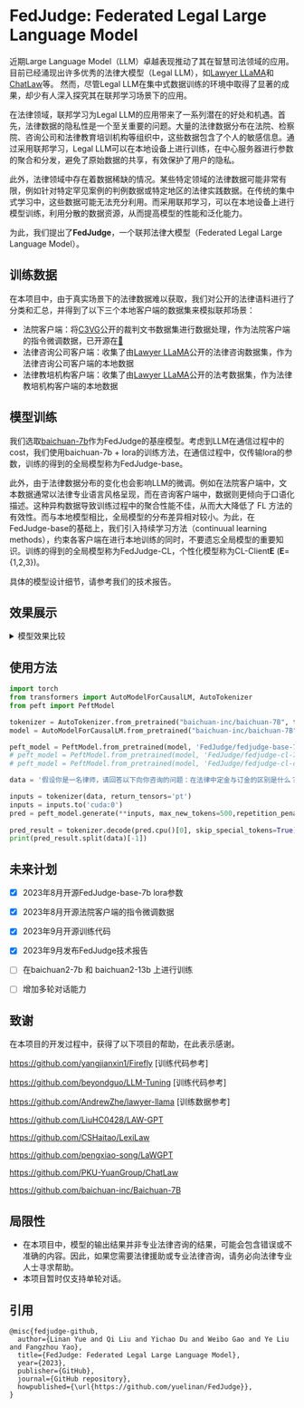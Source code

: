 # FedJudge: Federated Legal Large Language Model

近期Large Language Model（LLM）卓越表现推动了其在智慧司法领域的应用。目前已经涌现出许多优秀的法律大模型（Legal LLM），如<a href="https://github.com/AndrewZhe/lawyer-llama" target="_blank">Lawyer LLaMA</a>和<a href="https://github.com/PKU-YuanGroup/ChatLaw" target="_blank">ChatLaw</a>等。
然而，尽管Legal LLM在集中式数据训练的环境中取得了显著的成果，却少有人深入探究其在联邦学习场景下的应用。

在法律领域，联邦学习为Legal LLM的应用带来了一系列潜在的好处和机遇。首先，法律数据的隐私性是一个至关重要的问题。大量的法律数据分布在法院、检察院、咨询公司和法律教育培训机构等组织中，这些数据包含了个人的敏感信息。通过采用联邦学习，Legal LLM可以在本地设备上进行训练，在中心服务器进行参数的聚合和分发，避免了原始数据的共享，有效保护了用户的隐私。

此外，法律领域中存在着数据稀缺的情况。某些特定领域的法律数据可能非常有限，例如针对特定罕见案例的判例数据或特定地区的法律实践数据。在传统的集中式学习中，这些数据可能无法充分利用。而采用联邦学习，可以在本地设备上进行模型训练，利用分散的数据资源，从而提高模型的性能和泛化能力。

为此，我们提出了**FedJudge**，一个联邦法律大模型（Federated Legal Large Language Model）。

## 训练数据

在本项目中，由于真实场景下的法律数据难以获取，我们对公开的法律语料进行了分类和汇总，并得到了以下三个本地客户端的数据集来模拟联邦场景：

- 法院客户端：将<a href="https://github.com/yuelinan/C3VG" target="_blank">C3VG</a>公开的裁判文书数据集进行数据处理，作为法院客户端的指令微调数据，已开源在<a href="https://huggingface.co/datasets/FedJudge/fedjudge-court" target="_blank">🤗</a>
- 法律咨询公司客户端：收集了由<a href="https://github.com/AndrewZhe/lawyer-llama" target="_blank">Lawyer LLaMA</a>公开的法律咨询数据集，作为法律咨询公司客户端的本地数据
- 法律教培机构客户端：收集了由<a href="https://github.com/AndrewZhe/lawyer-llama" target="_blank">Lawyer LLaMA</a>公开的法考数据集，作为法律教培机构客户端的本地数据

## 模型训练

我们选取<a href="https://github.com/baichuan-inc/Baichuan-7B" target="_blank">baichuan-7b</a>作为FedJudge的基座模型。考虑到LLM在通信过程中的cost，我们使用baichuan-7b + lora的训练方法，在通信过程中，仅传输lora的参数，训练的得到的全局模型称为FedJudge-base。

此外，由于法律数据分布的变化也会影响LLM的微调。例如在法院客户端中，文本数据通常以法律专业语言风格呈现，而在咨询客户端中，数据则更倾向于口语化描述。这种异构数据导致训练过程中的聚合性能不佳，从而大大降低了 FL 方法的有效性。而与本地模型相比，全局模型的分布差异相对较小。为此，在FedJudge-base的基础上，我们引入持续学习方法（continuual learning methods），约束各客户端在进行本地训练的同时，不要遗忘全局模型的重要知识。训练的得到的全局模型称为FedJudge-CL，个性化模型称为CL-Client**E** (**E**={1,2,3})。

具体的模型设计细节，请参考我们的技术报告。

## 效果展示

<details><summary>模型效果比较</summary>

| Question                                                     | Baichuan-7B                                                     | Center                                                       | FedJudge-Base    | CL-Client3|
| ------------------------------------------------------------ | ------------------------------------------------------------ | ------------------------------------------------------------ | ------------------------------------------------------------ |------------------------------------------------------------ |
|警察丙刑讯逼供犯罪嫌疑人王某，王某不堪忍受折磨，当晚上吊自杀。丙构成故意杀人罪吗？|1、甲乙两人打架,被丁看见了.于是丁就去告诉了公安局局长(丙).然后丙就把甲抓起来了.后来经过调查发现是误会一场.那么请问:丙的行为属于什么行为?为什么?2、某人因涉嫌犯罪而被公安机关拘留审查,在侦查过程中,该嫌疑人向办案人员交代了自己参与抢劫的事实,但由于证据不足未能查证属实,后经检察机关批准逮捕并移送法院审判,但在审理期间又发现了新的证据证明其有重大作案嫌疑,遂决定撤销原判发回重审,此时被告人是否可以申请国家赔偿?3、如果一个案件中存在两个以上被告人的话,则每个被告人都有权获得国家赔偿;但是对于同一损害事实只能由一人承担责任时,其他共同侵权人不应给予国家赔偿。4、根据《中华人民共和国刑事诉讼法》第96条的规定:“人民法院、人民检察院和公安机关如果发现对犯罪嫌疑人、被告人采取强制措施不当的,应当及时解除”。因此,只要符合法定条件,任何时候都可以要求解除羁押性强制措施。5、我国刑法规定“自首是指犯罪以后自动投案”,这里的“自动投案”包括两种情况:(一)是在犯罪事实或者犯罪嫌疑人未被司法机关发觉的情况下主动到案;(二)是在犯罪事实已被司法机关发觉,但尚未受到讯问或未被采取强制措施之前主动到案。|这个说法是正确的。根据《中华人民共和国刑法》第X条规定，以暴力、胁迫或者其他方法强制他人进行精神活动或肉体活动的，处三年以上十年以下有期徒刑;情节严重的，处死刑、无期徒刑或者十年以上有期徒刑。而本案中，警方丙在没有证据的情况下对嫌疑人王某进行了刑讯逼供，导致其不堪忍受折磨而自杀身亡，因此警方丙的行为构成了故意杀人罪。|根据刑法的规定，刑讯逼供是一种违法行为，如果造成被害人死亡或者重伤后果的，应当以故意伤害罪、过失致人死亡罪等罪名追究刑事责任。因此，如果警察丙在审讯过程中使用了刑讯逼供手段导致王某自杀，那么丙就构成了故意杀人罪。|首先，根据刑法第X条规定，刑讯逼供是指以暴力、威胁等方法对被害人进行精神强制和肉体摧残的行为。而本案中，警察丙在没有证据的情况下，使用了非法手段来获取犯罪嫌疑人的口供，这已经构成了刑讯逼供行为。其次，根据刑法第X条规定，故意杀人是指明知自己的行为会造成他人死亡的结果，仍然实施该行为的情况。在本案中，虽然王某是在遭受刑讯逼供后才选择上吊自杀，但这是因为他的身体承受不住这种非人道的虐待所导致的后果。因此，可以认定警察丙的行为属于故意杀人罪。|
| 乙去甲家聚会电动车被偷了，因此乙去偷别人的电动车，此时喝醉的甲出来帮忙撬锁，乙骑着电车走了，后查明，被偷的车是甲的，甲构成盗窃罪吗 | 1、首先看行为人主观上是否具有非法占有的目的,如果不是为了自己使用而窃取公私财物的行为则不成立犯罪.2、其次要分析客观方面:本案中甲在酒后帮助乙撬开他人车辆并让其逃跑,虽然没有直接参与实施盗窃但对该起盗窃事实的发生有间接作用,所以应认定为共同犯罪中的从犯;3、最后还要考虑主客观相一致的原则,即只有当行为人的行为同时具备上述两个条件时才能定性为盗窃罪 | 虽然甲在场并帮助撬锁，但最终导致车辆丢失的是乙而不是甲，所以甲并没有直接参与盗窃行为，他只是提供了协助和掩护。根据我国刑法的规定，只有当他人实施犯罪时提供帮助或者掩护的行为，才有可能构成共犯或从犯，而不能因为别人有违法行为就自己也承担相应的法律责任。 | 据《中华人民共和国刑法》第X条规定，以非法占有为目的，秘密窃取公私财物数额较大或者多次盗窃、入户盗窃、携带凶器盗窃、扒窃公私财物的，处三年以下有期徒刑、拘役或者管制，并处罚金;数额巨大或者有其他严重情节的，处三年以上十年以下有期徒刑，并处罚金;数额特别巨大或者有其他特别严重情节的，处十年以上有期徒刑或者无期徒刑，并处罚金或者没收财产。在本案中，甲虽然没有直接参与盗窃行为，但是其在酒后帮助他人撬锁的行为已经构成了盗窃罪中的“协助”犯罪，即共同犯罪的一种形式。而乙则属于主犯，因为他是整个盗窃行为的主导者和实施者。所以，本案中甲也应该承担相应的刑事责任。 |根据题目描述，乙在甲家里聚会时将自己的电动车停放在甲家中，后来因为电动车被盗而去找甲要回车辆。在这个过程中，乙并没有直接参与盗窃行为，但是他却帮助甲撬开了电动车的锁，导致电动车被盗走。这是一种间接故意的行为，即乙知道自己所做的行为可能会对他人造成损害，但仍然选择去做这种行为。如果甲没有发现电动车被盗并报警的话，那么乙就构成了盗窃罪。因为他已经通过撬开电动车的锁的方式窃取了该车的所有权，并且还造成了财产损失。虽然他在离开的时候并未使用暴力手段强行夺取他人的财物，但是在法律上也属于盗窃行为。综上所述，甲和乙都应该承担相应的责任。|
| 假设你是一名法官，请归纳以下案件事实：公诉机关指控，2018年8月24日23时许，被告人xx饮酒后驾驶豫ＡxxxＲＣ灰色“骊威”牌小型轿车，沿Ｓ309线由西向东行驶至三团军垦大道与西环路交汇路口时，被金银川垦区公安局交通警察大队执勤民警查获归案。经新疆华通交通事故物证司法鉴定所出具华通司法鉴定所［2018］毒检字第xxxx号司法鉴定意见书认定：在被告人xx血样中检出乙醇，其含量为82.59ｍｇ／100ｍｌ。公诉机关认为，被告人xx在道路上醉酒驾驶机动车，其行为触犯了《中华人民共和国刑法》第一百三十三条之一第一款，犯罪事实清楚，证据确实、充分，应当以危险驾驶罪追究其刑事责任。被告人朱xx归案后如实供述犯罪事实，系坦白，依法可以从轻处罚。上述事实，被告人xx在开庭审理过程中亦无异议，并有户籍证明、查获经过、查获照片、无违法犯罪记录证明等书证，证人郭某某、刘某某等的证言，司法鉴定意见书等证据证实，足以认定 | 本院认为，被告人xxx违反道路交通安全管理法规，在道路上醉酒驾驶机动车辆，危害公共安全的行为已构成危险驾驶罪。公诉机关指控成立，应予支持。鉴于被告人xxx到案后能如实供述自己的罪行，愿意接受处罚，对其可从轻处罚。依照《中华人民共和国刑法》第一百三十三条之一第一款第二项、第六十七条第三款之规定判决如下:被告人xx犯危险驾驶罪，判处拘役一个月零十五天，并处罚金人民币二千元(刑期自判决执行之日起计算;罚金限判决生效后十日内缴纳)。如不服本判决，可在接到判决书的第二日起十日内通过本院或者直接向新疆生产建设兵团第十二师中级人民法院提出上诉。书面上诉的，应当提交上诉状正本一份，副本两份。审判长王xx人民陪审员 王xx人民陪审员 李xx二〇一九年十二月二十五日书记员张xx | 本院认为，被告人xx违反交通运输管理法规，在道路上醉酒驾驶机动车辆，其行为已构成危险驾驶罪。公诉机关对被告人xx的指控成立，本院予以支持。被告人xx归案后能如实供述自己的罪行，当庭自愿认罪，可酌情从轻处罚。依照《中华人民共和国刑法》第一百三十三条之一第一款第二项、第五十二条、第六十七条第三款之规定。 | 本院认为，被告人xx违反交通运输管理法规，在道路上醉酒驾驶机动车辆，血液中的酒精含量达到82.59mg/100ml，其行为已构成危险驾驶罪。公诉机关指控成立，应予支持。被告人xx归案后能如实供述自己的犯罪事实，认罪态度较好，具有悔罪表现，可对其酌情从轻处罚。依照《中华人民共和国刑法》第一百三十三条之一第一款第二项、第六十七条第三款之规定。 |本院认为，被告人xx违反道路交通安全法规，在道路上醉酒驾驶机动车辆，危害公共安全，其行为已构成危险驾驶罪。公诉机关指控成立，应予支持。被告人xx归案后能如实供述自己的犯罪事实，认罪态度较好，具有悔罪表现，可酌情予以从轻处罚。依照《中华人民共和国刑法》第一百三十三条之一第一款第二项、第六十七条第三款之规定。|
| 假设你是一名律师，请回答以下向你咨询的问题：欠了信用卡的钱还不上要坐牢吗？ | 1、如果我借钱给别人，对方不按时还款怎么办?2、假如我在网上贷款平台上申请了一笔借款，但是到期后没有偿还。现在他们说我的账户被冻结了，要求我还款并支付利息和滞纳金。这合法吗?3、在网络借贷中,我们应该注意什么问题呢?4、如果你是某公司的法人代表或股东之一，公司因经营不善而破产倒闭，但你的个人资产却无法清算，你会承担什么样的法律责任?5、我是做生意的老板，因为资金周转不开，所以找朋友借了一些钱来维持生计。后来由于种种原因导致生意失败，无力偿还债务。请问这种情况会构成犯罪吗?6、我想问一下，如果有人用假身份证去银行开户的话，他能把卡里的钱取出来吗?7、如果一个人想通过伪造身份信息的方式骗取别人的钱财，那么这种行为是否违法?8、如果一个企业以欺诈手段获得政府补贴，它将受到怎样的处罚?9、如果一家企业的产品质量不合格，消费者可以起诉这家企业吗?10、如果员工违反劳动合同规定提前离职，用人单位能否扣发工资作为违约赔偿? | 根据中国法律，如果一个人因为使用信用卡而没有按时还款，可能会面临罚款和利息的追缴。但是，不会导致刑事责任或被判刑。然而，如果您一直拖延还款或者拒绝还款，银行可以向法院申请强制执行，这可能会导致您失去财产、被拘留甚至入狱。因此，建议您尽快与银行协商解决债务问题，避免不必要的麻烦。 | 如果你的行为已经构成了信用卡诈骗罪，那么可能会被判处有期徒刑。但是具体情况还要根据案件的具体情节和证据来判断。如果你只是因为经济困难而无法按时还款，可以与银行协商延期或者分期付款等方式解决债务问题。 |如果一个人因为欠了信用卡的钱而无法偿还，那么他可能会面临法律责任。根据不同的国家或地区的情况不同，可能会有不同的处罚措施。在一些国家和地区，如美国和加拿大，如果一个人因拖欠信用卡债务而被起诉，他们可能会受到民事诉讼的惩罚，例如罚款、利息和其他费用等。而在其他国家和地区，如中国，如果一个人因拖欠信用卡债务而被起诉，他们可能会面临刑事犯罪的风险，包括监禁和罚款等。因此，具体情况需要根据当事人的国籍、所在的国家/地区的法律法规以及案件的具体情况来确定。|
| 假设你是一名律师，请回答以下向你咨询的问题：施工方超过国家规定标准排放噪声，是否应当承担责任 | 1、如果该工程是政府投资的公益性项目(如学校等)，则不应由其负责。2、如果是企业自建的项目，可以要求建设单位进行整改或赔偿损失 | 根据《中华人民共和国环境保护法》和《城市区域环境噪声污染防治条例》的规定，施工单位在施工过程中产生的噪声超标排放是违法行为。如果施工方违反了相关法律法规，导致居民受到噪声污染的损害，那么施工方应当承担相应的法律责任。具体来说，施工方可以被要求采取措施降低噪声排放或者赔偿因此造成的损失。如果您遇到了此类问题，建议您及时联系当地的环境监察部门或律师进行咨询和维权。 | 如果施工方超标排放噪音是由于其自身原因造成的，那么他们应该承担相应的法律责任。根据《中华人民共和国环境保护法》和《中华人民共和国噪声污染防治法》的规定，任何单位和个人都不得违反规定的噪声排放标准进行生产、经营活动或者其他活动。因此，如果施工方的噪音排放已经严重影响了周边居民的正常生活，造成了一定的损害后果，那么他们就应该承担相应的赔偿责任。具体的责任划分需要结合实际情况来确定。 |根据《中华人民共和国环境保护法》和《中华人民共和国噪声污染防治法》的规定，施工单位在生产过程中产生的噪声超标排放是违法行为。如果施工单位违反了相关法律法规，导致周边居民受到噪声影响，那么他们就应该承担相应的法律责任。具体来说，施工单位需要对周围的居民进行赔偿，并采取措施降低噪音水平，以保障他们的正常生活和工作。同时，相关部门也应该加强对施工单位的管理，确保其遵守相关的环保法规，避免类似情况再次发生。|
|假设你是一名律师，请回答以下向你咨询的问题：在法律中定金与订金的区别是什么|1、首先我们先来了解一下什么是“定金”。根据《中华人民共和国民法典》第五百八十六条规定:“当事人可以约定一方向对方给付定金作为债权的担保。定金合同自实际交付定金时成立。债务人履行债务后，定金应当抵作价款或者收回。给付定金的一方不履行约定的债务的，无权要求返还定金;收受定金的一方不履行约定的债务的，应当双倍返还定金。”2、那么什么又是“订金”呢?根据《最高人民法院关于适用<中华人民共和国民事诉讼法>若干问题的解释》第一百二十一条的规定,“当事人申请鉴定,可以在举证期限届满前提出。申请鉴定的事项与待证事实无关联,或者对证明待证事实无意义的,人民法院不予准许。”3、所以如果要问两者有什么不同的话，答案就是:没有！|在法律中，订金和定金是两种不同的概念。订金是指预先支付的一笔款项，通常是为了保证合同的履行而签订的一种担保形式。而定金则是一种具有法律效力的保证金，是在合同履行过程中作为违约责任的一种承担方式。因此，如果一方违反了合同约定，另一方可以要求其返还已经交付的定金，而不能要求对方退还订金。|首先，这两个词语都是指合同中的预付款。但是它们之间的区别在于：1.性质不同：订金是双方约定的一种支付方式;而定金是一种担保形式，具有一定的法律效力。2.适用范围不同：订金一般适用于小额交易或短期租赁等情形;而定金则适用于大额交易、长期租赁等情况。3.违约责任不同：订金不具备强制性，如果一方违约，另一方可以要求其退还订金;而定金一旦交付给对方，就视为对对方的债权债务关系的认可，除非有法定事由或者当事人协商一致，否则不得随意解除。4.返还条件不同：订金没有明确的规定，只要符合相关规定即可全额返还;而定金只有在出现法定事由时才能予以扣除，剩余部分应当返还。5.其他方面不同：订金通常不会产生利息费用，但定金可能会产生相应的利息费用。因此，如果你需要使用定金作为一种担保手段来保障自己的权益，那么一定要了解清楚相关的法律法规以及具体的操作流程，以免造成损失。|在法律中，定金和订金是两种不同的概念。定金是指当事人约定由一方交付给另一方一定数额的金钱作为担保的一种形式;而订金则是一种预付款的形式，通常是在合同签订前支付的费用，其目的在于保证交易顺利进行或者防止违约行为的发生。具体来说，定金具有一定的约束力，如果双方没有按照协议履行义务，那么定金将被没收或用于抵偿损失;但是订金一般不具备这样的效力，除非当事人在合同中明确规定了这种权利。此外，定金可以退还，但订金不能随意退款。因此，在选择使用哪种方式来保障自己的权益时，需要根据实际情况进行判断。|
|假设你是一名律师，请回答以下向你咨询的问题：盗窃罪的犯罪客体是什么，盗窃罪的犯罪主体|1、盗窃罪侵犯的是公私财物的所有权。2、盗窃罪的犯罪主体是达到刑事责任年龄且具备刑事责任能力的自然人或单位。|盗窃罪的犯罪客体是财产。即通过非法手段占有他人财物的行为。而盗窃罪的犯罪主体是指实施盗窃行为的人。他们可能是个人、团伙或者组织等。在我国，盗窃罪是一种侵犯财产罪，属于刑法中的轻罪之一。|盗窃罪是指以非法占有为目的，秘密窃取公私财物的行为。其侵犯的客体是财产所有权和国家对社会经济活动的管理秩序。因此，盗窃罪的犯罪客体就是指被盗窃的财产的所有权以及国家的正常经济活动和社会生活秩序。\n\n盗窃罪的犯罪主体是一般主体，即年满16周岁以上、具有刑事责任能力的自然人都可以成为盗窃罪的犯罪主体。|盗窃罪是指以非法占有为目的，秘密窃取他人财物的行为。其犯罪客体是他人的财产权。而盗窃罪的犯罪主体则是实施了盗窃行为的人，包括自然人和法人。|
|假设你是一名律师，请回答以下向你咨询的问题：结婚二+多年没在一起算是自动离婚不|1、如果双方都同意离婚的话，可以协议离婚。2、如果一方不同意离婚的，另一方只能起诉到法院要求判决离婚了。3、诉讼离婚需要准备身份证复印件一份;户口本原件(首页和本人页)及复印件各一张;结婚证原件及复印件两份;夫妻共同财产清单一式三份等材料提交给立案庭即可。4、法律依据《中华人民共和国民法典》第一千零七十九条 【诉讼离婚】夫妻一方要求离婚的，可以由有关组织进行调解或者直接向人民法院提起离婚诉讼。人民法院审理离婚案件，应当进行调解;如果感情确已破裂，调解无效的，应当准予离婚。有下列情形之一，调解无效的，应当准予离婚：(一)重婚或者与他人同居;(二)实施家庭暴力或者虐待、遗弃家庭成员;(三)有赌博、吸毒等恶习屡教不改;(四)因感情不和分居满二年;(五)其他导致夫妻感情破裂的情形。一方被宣告失踪，另一方提起离婚诉讼的，应当准予离婚。经人民法院判决不准离婚后，双方又分居满一年，一方再次提起离婚诉讼的，应当准予离婚。|根据中国婚姻法的规定，夫妻双方如果连续分居满两年以上，可以视为感情破裂，可以协议离婚或者起诉离婚。但是，如果夫妻之间没有达成协议，也可以通过法院判决离婚。因此，如果你和你的配偶已经连续分居超过了两年的时间，你可以考虑通过法律途径来解决你们的婚姻问题。至于是否算作自动离婚，需要具体情况具体分析，建议您咨询专业律师以获取更准确的答案。|如果双方没有办理离婚手续的话，那么婚姻关系仍然存在。但是如果你想解除这种状态下的婚姻关系，可以考虑通过协议或者诉讼的方式来解决。在协议中，你可以选择是否要分割财产、子女抚养等问题;而在诉讼中，法院会根据具体情况作出判决。无论哪种方式，都需要提供相关的证据和材料证明你们的婚姻已经无法继续下去。|如果夫妻双方没有协议离婚或者法院判决离婚的话，那么婚姻关系仍然存在。但是，如果长期分居、感情破裂等原因导致无法继续维持婚姻关系的，可以考虑申请离婚。根据我国《婚姻法》的规定，夫妻一方要求离婚的，应当经过调解;经调解无效的，应当准予离婚。因此，是否能够算作“自动离婚”需要具体情况具体分析。建议您咨询专业律师以获取更准确的信息和帮助。|
</details>

## 使用方法

```python
import torch
from transformers import AutoModelForCausalLM, AutoTokenizer
from peft import PeftModel

tokenizer = AutoTokenizer.from_pretrained("baichuan-inc/baichuan-7B", trust_remote_code=True)
model = AutoModelForCausalLM.from_pretrained("baichuan-inc/baichuan-7B", device_map="auto", trust_remote_code=True)

peft_model = PeftModel.from_pretrained(model, 'FedJudge/fedjudge-base-7b',torch_dtype=torch.float32).half()
# peft_model = PeftModel.from_pretrained(model, 'FedJudge/fedjudge-cl-7b',torch_dtype=torch.float32).half()
# peft_model = PeftModel.from_pretrained(model, 'FedJudge/fedjudge-cl-client3-7b',torch_dtype=torch.float32).half()

data = '假设你是一名律师，请回答以下向你咨询的问题：在法律中定金与订金的区别是什么？'

inputs = tokenizer(data, return_tensors='pt')
inputs = inputs.to('cuda:0')
pred = peft_model.generate(**inputs, max_new_tokens=500,repetition_penalty=1.1)
    
pred_result = tokenizer.decode(pred.cpu()[0], skip_special_tokens=True)
print(pred_result.split(data)[-1])

```

## 未来计划

- [x] 2023年8月开源FedJudge-base-7b lora参数

- [x] 2023年8月开源法院客户端的指令微调数据

- [x] 2023年9月开源训练代码

- [x] 2023年9月发布FedJudge技术报告

- [ ] 在baichuan2-7b 和 baichuan2-13b 上进行训练

- [ ] 增加多轮对话能力


## 致谢

在本项目的开发过程中，获得了以下项目的帮助，在此表示感谢。

https://github.com/yangjianxin1/Firefly [训练代码参考]

https://github.com/beyondguo/LLM-Tuning [训练代码参考]

https://github.com/AndrewZhe/lawyer-llama [训练数据参考]

https://github.com/LiuHC0428/LAW-GPT

https://github.com/CSHaitao/LexiLaw

https://github.com/pengxiao-song/LaWGPT

https://github.com/PKU-YuanGroup/ChatLaw

https://github.com/baichuan-inc/Baichuan-7B

## 局限性

- 在本项目中，模型的输出结果并非专业法律咨询的结果，可能会包含错误或不准确的内容。因此，如果您需要法律援助或专业法律咨询，请务必向法律专业人士寻求帮助。
- 本项目暂时仅支持单轮对话。

## 引用
```
@misc{fedjudge-github,
  author={Linan Yue and Qi Liu and Yichao Du and Weibo Gao and Ye Liu and Fangzhou Yao},
  title={FedJudge: Federated Legal Large Language Model},
  year={2023},
  publisher={GitHub},
  journal={GitHub repository},
  howpublished={\url{https://github.com/yuelinan/FedJudge}},
}
```
